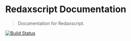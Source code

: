 Redaxscript Documentation
=========================

> Documentation for Redaxscript.

[![Build Status](https://img.shields.io/travis/redaxscript/redaxscript-documentation.svg)](https://travis-ci.org/redaxscript/redaxscript-documentation)


